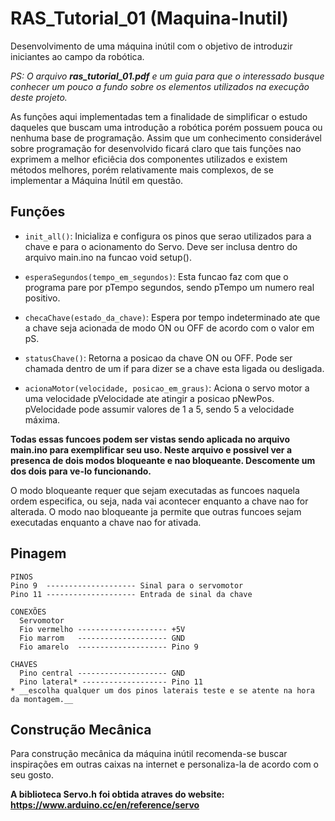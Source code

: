 # RAS_Tutorial_01 (Maquina-Inutil)

Desenvolvimento de uma máquina inútil com o objetivo de introduzir iniciantes ao campo da robótica.

_PS: O arquivo **ras_tutorial_01.pdf** e um guia para que o interessado busque conhecer um pouco a fundo sobre os elementos utilizados na execução deste projeto._ 

As funções aqui implementadas tem a finalidade de simplificar o estudo daqueles que buscam uma introdução a robótica porém possuem pouca
ou nenhuma base de programação. Assim que um conhecimento considerável sobre programação for desenvolvido ficará claro que tais funções 
nao exprimem a melhor eficiêcia dos componentes utilizados e existem métodos melhores, porém relativamente mais complexos, de se 
implementar a Máquina Inútil em questão.

## Funções

* `init_all()`: Inicializa e configura os pinos que serao utilizados para a chave e para o acionamento do Servo. Deve ser inclusa dentro do arquivo main.ino na funcao void setup().

* `esperaSegundos(tempo_em_segundos)`: Esta funcao faz com que o programa pare por pTempo segundos, sendo pTempo um numero real positivo.

* `checaChave(estado_da_chave)`: Espera por tempo indeterminado ate que a chave seja acionada de modo ON ou OFF de acordo com o valor em pS.

* `statusChave()`: Retorna a posicao da chave ON ou OFF. Pode ser chamada dentro de um if para dizer se a chave esta ligada ou desligada.

* `acionaMotor(velocidade, posicao_em_graus)`: Aciona o servo motor a uma velocidade pVelocidade ate atingir a posicao pNewPos. pVelocidade pode assumir valores de 1 a 5, sendo 5 a velocidade máxima.

__Todas essas funcoes podem ser vistas sendo aplicada no arquivo main.ino para exemplificar seu uso. Neste arquivo e possivel ver a 
presenca de dois modos bloqueante e nao bloqueante. Descomente um dos dois para ve-lo funcionando.__

O modo bloqueante requer que sejam executadas as funcoes naquela ordem especifica, ou seja, nada vai acontecer enquanto a chave nao for 
alterada. O modo nao bloqueante ja permite que outras funcoes sejam executadas enquanto a chave nao for ativada.

## Pinagem
```
PINOS 
Pino 9  -------------------- Sinal para o servomotor
Pino 11 -------------------- Entrada de sinal da chave

CONEXÕES
  Servomotor
  Fio vermelho -------------------- +5V
  Fio marrom   -------------------- GND
  Fio amarelo  -------------------- Pino 9
  
CHAVES
  Pino central -------------------- GND
  Pino lateral* ------------------- Pino 11
* __escolha qualquer um dos pinos laterais teste e se atente na hora da montagem.__
```

## Construção Mecânica
Para construção mecânica da máquina inútil recomenda-se buscar inspirações em outras caixas na internet e personaliza-la de acordo com 
o seu gosto.

__A biblioteca Servo.h foi obtida atraves do website: https://www.arduino.cc/en/reference/servo__
